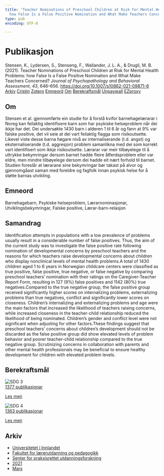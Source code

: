 ```yaml
---
title: 'Teacher Nominations of Preschool Children at Risk for Mental Health Problems:
  how False Is a False Positive Nomination and What Make Teachers Concerned?'
type: pub
encoding: UTF-8

---
```

<h1>Publikasjon</h1>
<article id="csl-bib-container-T7SGXAJQ" class="csl-bib-container">
  <div class="csl-bib-body"> <div class="csl-entry">Stensen, K., Lydersen, S., Stenseng, F., Wallander, J. L. A., &#38; Drugli, M. B. (2021). Teacher Nominations of Preschool Children at Risk for Mental Health Problems: how False Is a False Positive Nomination and What Make Teachers Concerned? <i>Journal of Psychopathology and Behavioral Assessment</i>, <i>43</i>, 646–656. <a href="https://doi.org/10.1007/s10862-021-09871-6">https://doi.org/10.1007/s10862-021-09871-6</a></div> </div>
  <div class="csl-bib-buttons">
    <a href="#taxonomy-article-T7SGXAJQ" alt="archive" class="csl-bib-button">Arkiv</a>
    <a href="https://app.cristin.no/results/show.jsf?id=1896237" alt="Cristin" class="csl-bib-button">Cristin</a>
    <a href="http://zotero.org/groups/5881554/items/T7SGXAJQ" alt="Zotero" class="csl-bib-button">Zotero</a>
    <a href="#keywords-article-T7SGXAJQ" alt="keywords" class="csl-bib-button">Emneord</a>
    <a href="#about-article-T7SGXAJQ" alt="about_pub" class="csl-bib-button">Om</a>
    <a href="#sdg-article-T7SGXAJQ" alt="sdg" class="csl-bib-button">Berekraftsmål</a>
    <a href="https://link.springer.com/content/pdf/10.1007/s10862-021-09871-6.pdf" alt="Unpaywall" class="csl-bib-button">Unpaywall</a>
    <a href="https://link.springer.com/content/pdf/10.1007/s10862-021-09871-6.pdf" alt="EZproxy" class="csl-bib-button">EZproxy</a>
  </div>
  <div id="csl-bib-meta-container-T7SGXAJQ"></div>
</article>
<div id="csl-bib-meta-T7SGXAJQ" class="csl-bib-meta">
  <article id="about-article-T7SGXAJQ" class="about_pub-article">
    <h1>Om</h1>
    Stensen et al. gjennomførte ein studie for å forstå kvifor barnehagelærarar i Noreg kan feilaktig identifisere barn som har psykiske helseproblem når dei ikkje har det. Dei undersøkte 1430 barn i alderen 1 til 6 år og fann at 9% var falske positive, det vil seie at dei vart feilaktig flagga som risikoutsette. Likevel viste desse barna høgare nivå av internaliserande (t.d. angst) og eksternaliserande (t.d. aggresjon) problem samanlikna med dei som korrekt vart identifisert som ikkje risikoutsette. Lærarar var meir tilbøyelege til å uttrykke bekymringar dersom barnet hadde fleire åtferdsproblem eller var eldre, men mindre tilbøyelege dersom dei hadde eit nært forhold til barnet. Studien foreslår at lærarane sine bekymringar bør takast på alvor og gjennomgåast saman med foreldre og fagfolk innan psykisk helse for å støtte barnas utvikling.
  </article>
  <article id="keywords-article-T7SGXAJQ" class="keywords-article">
    <h1>Emneord</h1>
    Barnehagebarn, Psykiske helseproblem, Lærarnominasjonar, Utviklingsbekymringar, Falske positive, Lærar-barn-relasjon
  </article>
  <article id="abstract-article-T7SGXAJQ" class="abstract-article">
    <h1>Samandrag</h1>
    Identification attempts in populations with a low prevalence of problems usually result in a considerable number of false 
positives. Thus, the aim of the current study was to investigate the false positive rate following nomination of developmental 
concerns by preschool teachers and the reasons for which teachers raise developmental concerns about children who display nonclinical levels of mental health problems.A total of 1430 children aged 1 to 6 years in Norwegian childcare centers were classified 
as true positive, false positive, true negative, or false negative by comparing preschool teachers’ nomination with their ratings on 
the Caregiver-Teacher Report Form, resulting in 127 (9%) false positives and 1142 (80%) true negatives.Compared to the true 
negative group, the false positive group received significantly higher scores on internalizing problems, externalizing problems 
than true negatives, conflict and significantly lower scores on closeness. Children’s internalizing and externalizing problems and 
age were the main factors that increased the likelihood of teachers raising concerns, while increased closeness in the teacher-child 
relationship reduced the likelihood of being nominated. Children’s gender and conflict level were not significant when adjusting 
for other factors.These findings suggest that preschool teachers’ concerns about children’s development should not be discarded 
as the false positive group did show elevated levels of problem behavior and poorer teacher-child relationship compared to the 
true negative group. Scrutinizing concerns in collaboration with parents and other mental health professionals may be beneficial 
to ensure healthy development for children with elevated problem levels.
  </article>
  <article id="sdg-article-T7SGXAJQ" class="sdg-article">
    <h1>Berekraftsmål</h1>
    <div class="sdg-container"><div id="sdg3" class="sdg">
        <img src="{{< params subfolder >}}images/sdg/sdg03_nn.png" class="image" alt="SDG 3">
        <div class="sdg-overlay">
          <a href="{{< params subfolder >}}nn/archive/?sdg=3#archive" class="sdg-publication-count"><span>1377</span> publikasjonar</a>
          <p><a href="https://fn.no/om-fn/fns-baerekraftsmaal/god-helse-og-livskvalitet?lang=nno-NO" class="sdg-read-more">Les meir</a></p>
        </div>
      </div> <div id="sdg4" class="sdg">
        <img src="{{< params subfolder >}}images/sdg/sdg04_nn.png" class="image" alt="SDG 4">
        <div class="sdg-overlay">
          <a href="{{< params subfolder >}}nn/archive/?sdg=4#archive" class="sdg-publication-count"><span>1363</span> publikasjonar</a>
          <p><a href="https://fn.no/om-fn/fns-baerekraftsmaal/god-utdanning?lang=nno-NO" class="sdg-read-more">Les meir</a></p>
        </div>
      </div></div>
  </article>
  <article id="taxonomy-article-T7SGXAJQ" class="taxonomy-article">
    <h1>Arkiv</h1>
    <ul>
      <li><a href="{{< params subfolder >}}nn/archive/?key=3DCRN523">Universitetet i Innlandet</a></li>
      <li><a href="{{< params subfolder >}}nn/archive/?key=WYNZA47F">Fakultet for lærerutdanning og pedagogikk</a></li>
      <li><a href="{{< params subfolder >}}nn/archive/?key=G3SEU2Z2">Senter for praksisrettet utdanningsforskning</a></li>
      <li><a href="{{< params subfolder >}}nn/archive/?key=9J5NBKMQ">2021</a></li>
      <li><a href="{{< params subfolder >}}nn/archive/?key=LCGXRX3H">Mars</a></li>
    </ul>
  </article>
</div>
